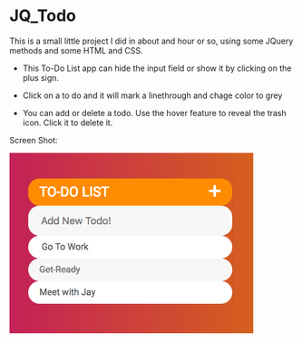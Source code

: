 # JQ_Todo

This is a small little project I did in about and hour or so, using some JQuery methods and some HTML and CSS.

- This To-Do List app can hide the input field or show it by      clicking on the plus sign.

- Click on a to do and it will mark a linethrough and chage       color to grey

- You can add or delete a todo.  Use the hover feature to         reveal the trash icon. Click it to delete it.

Screen Shot:

![alt text](toDoList.png?raw=true "To Do List")
